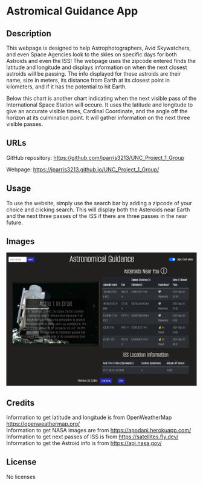 # Astromical Guidance App

## Description

This webpage is designed to help Astrophotographers, Avid Skywatchers, and even Space Agencies look to the skies on specific days for both Astroids and even the ISS! The webpage uses the zipcode entered finds the latitude and longitude and displays information on when the next closest astroids will be passing. The info displayed for these astroids are their name, size in meters, its distance from Earth at its closest point in kilometers, and if it has the potential to hit Earth.  

Below this chart is another chart indicating when the next visible pass of the International Space Station will occure. It uses the latitude and longitude to give an accurate visible times, Cardinal Coordinate, and the angle off the horizon at its culmination point. It will gather information on the next three visible passes.

## URLs

GitHub repository: https://github.com/jparris3213/UNC_Project_1_Group

Webpage: https://jparris3213.github.io/UNC_Project_1_Group/

## Usage

To use the website, simply use the search bar by adding a zipcode of your choice and clicking search. This will display both the Asteroids near Earth and the next three passes of the ISS if there are three passes in the near future.

## Images

![alt website](/assets/images/final_webpage.png)

## Credits

Information to get latitude and longitude is from OpenWeatherMap https://openweathermap.org/  
Information to get NASA images are from https://apodapi.herokuapp.com/  
Information to get next passes of ISS is from https://satellites.fly.dev/  
Information to get the Astroid info is from https://api.nasa.gov/  

## License

No licenses
